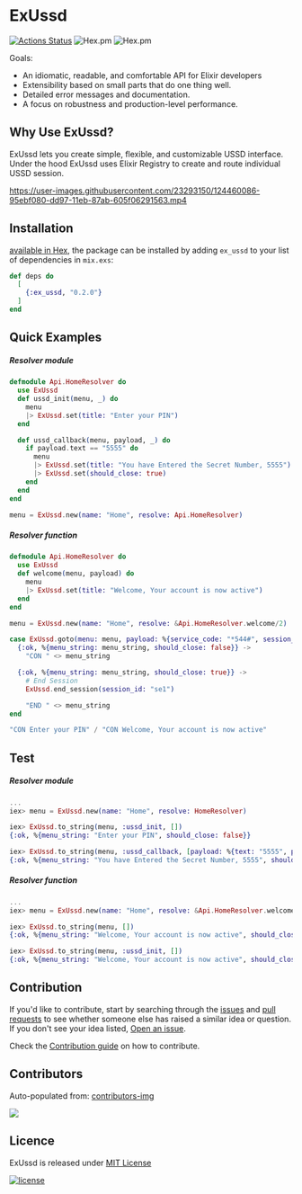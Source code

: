 # ExUssd

[![Actions Status](https://github.com/beamkenya/ex_ussd/workflows/Elixir%20CI/badge.svg)](https://github.com/beamkenya/ex_ussd/actions) ![Hex.pm](https://img.shields.io/hexpm/v/ex_ussd) ![Hex.pm](https://img.shields.io/hexpm/dt/ex_ussd)

Goals:
- An idiomatic, readable, and comfortable API for Elixir developers
- Extensibility based on small parts that do one thing well.
- Detailed error messages and documentation.
- A focus on robustness and production-level performance.


## Why Use ExUssd?
 ExUssd lets you create simple, flexible, and customizable USSD interface.
 Under the hood ExUssd uses Elixir Registry to create and route individual USSD session.

https://user-images.githubusercontent.com/23293150/124460086-95ebf080-dd97-11eb-87ab-605f06291563.mp4

## Installation

[available in Hex](https://hexdocs.pm/ex_ussd), the package can be installed
by adding `ex_ussd` to your list of dependencies in `mix.exs`:

```elixir
def deps do
  [
    {:ex_ussd, "0.2.0"}
  ]
end

```

## Quick Examples

##### Resolver module

```elixir
defmodule Api.HomeResolver do
  use ExUssd
  def ussd_init(menu, _) do
    menu
    |> ExUssd.set(title: "Enter your PIN")
  end

  def ussd_callback(menu, payload, _) do
    if payload.text == "5555" do
      menu
      |> ExUssd.set(title: "You have Entered the Secret Number, 5555")
      |> ExUssd.set(should_close: true)
    end
  end
end

menu = ExUssd.new(name: "Home", resolve: Api.HomeResolver)
```

##### Resolver function
```elixir
defmodule Api.HomeResolver do
  use ExUssd
  def welcome(menu, payload) do
    menu
    |> ExUssd.set(title: "Welcome, Your account is now active")
  end
end

menu = ExUssd.new(name: "Home", resolve: &Api.HomeResolver.welcome/2)
```

```elixir
case ExUssd.goto(menu: menu, payload: %{service_code: "*544#", session_id: "se1",text: ""}) do
  {:ok, %{menu_string: menu_string, should_close: false}} ->
    "CON " <> menu_string

  {:ok, %{menu_string: menu_string, should_close: true}} ->
    # End Session
    ExUssd.end_session(session_id: "se1")

    "END " <> menu_string
end

"CON Enter your PIN" / "CON Welcome, Your account is now active"
```

## Test
##### Resolver module
```elixir
...
iex> menu = ExUssd.new(name: "Home", resolve: HomeResolver)

iex> ExUssd.to_string(menu, :ussd_init, [])
{:ok, %{menu_string: "Enter your PIN", should_close: false}}

iex> ExUssd.to_string(menu, :ussd_callback, [payload: %{text: "5555", phoneNumber: "254722000000"}])
{:ok, %{menu_string: "You have Entered the Secret Number, 5555", should_close: true}}
```
##### Resolver function
```elixir
...
iex> menu = ExUssd.new(name: "Home", resolve: &Api.HomeResolver.welcome/2)

iex> ExUssd.to_string(menu, [])
{:ok, %{menu_string: "Welcome, Your account is now active", should_close: false}}

iex> ExUssd.to_string(menu, :ussd_init, [])
{:ok, %{menu_string: "Welcome, Your account is now active", should_close: false}}
```

## Contribution

If you'd like to contribute, start by searching through the [issues](https://github.com/beamkenya/ex_ussd/issues) and [pull requests](https://github.com/beamkenya/ex_ussd/pulls) to see whether someone else has raised a similar idea or question.
If you don't see your idea listed, [Open an issue](https://github.com/beamkenya/ex_ussd/issues).

Check the [Contribution guide](contributing.md) on how to contribute.

## Contributors

Auto-populated from:
[contributors-img](https://contributors-img.firebaseapp.com/image?repo=beamkenya/ex_ussd)

<a href="https://github.com/beamkenya/ex_pesa/graphs/contributors">
  <img src="https://contributors-img.firebaseapp.com/image?repo=beamkenya/ex_ussd" />
</a>

## Licence

ExUssd is released under [MIT License](https://github.com/appcues/exsentry/blob/master/LICENSE.txt)

[![license](https://img.shields.io/github/license/mashape/apistatus.svg?style=for-the-badge)](#)

